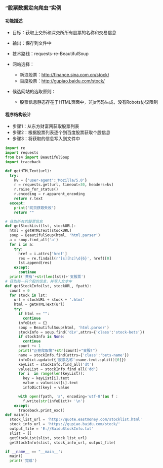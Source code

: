 ### “股票数据定向爬虫”实例

#### 功能描述

- 目标：获取上交所和深交所所有股票的名称和交易信息
- 输出：保存到文件中


- 技术路线：requests-re-BeautifulSoup
- 网站选择：
  - 新浪股票：http://finance.sina.com.cn/stock/
  - 百度股票：http://gupiao.baidu.com/stock/
- 候选网站的选取原则：
  - 股票信息静态存在于HTML页面中，非js代码生成，没有Robots协议限制

#### 程序结构设计

- 步骤1：从东方财富网获取股票列表
- 步骤2：根据股票列表逐个到百度股票获取个股信息
- 步骤3：将获取的信息写入到文件中

```python
import re
import requests
from bs4 import BeautifulSoup
import traceback

def getHTMLText(url):
  try:
    kv = {'user-agent':'Mozilla/5.0'}
    r = requests.get(url, timeout=30, headers=kv)
    r.raise_for_status()
    r.encoding = r.apparent_encoding
    return r.text
  except:
    print('网页获取失败')
    return ""

# 获取所有的股票信息
def getStockList(lst, stockURL):
  html = getHTMLText(stockURL)
  soup = BeautifulSoup(html, 'html.parser')
  a = soup.find_all('a')
  for i in a:
    try:
      href = i.attrs['href']
      res = re.findall(r'[s][hz]\d{6}', href)[0]
      lst.append(res)
    except:
      continue
  print('共有'+str(len(lst))+'支股票')
# 获取每一只个股的信息，并写入文本中
def getStockInfo(lst, stockURL, fpath):
  count = 0
  for stock in lst:
    url = stockURL + stock + '.html'
    html = getHTMLText(url)
    try:
      if html == "":
        continue
      infoDict = {}
      soup = BeautifulSoup(html, 'html.parser')
      stockInfo = soup.find('div',attrs={'class':'stock-bets'})
      if stockInfo is None:
        continue
      count += 1
      print("正在爬取第"+str(count)+"支股!")
      name = stockInfo.find(attrs={'class':'bets-name'})
      infoDict.update({'股票名称':name.text.split()[0]})
      keyList = stockInfo.find_all('dt')
      valueList = stockInfo.find_all('dd')
      for i  in range(len(keyList)):
        key = keyList[i].text
        value = valueList[i].text
        infoDict[key] = value

      with open(fpath, 'a', encoding='utf-8')as f :
        f.write(str(infoDict)+ '\n')
    except:
      traceback.print_exc()
def main():
  stock_list_url = 'http://quote.eastmoney.com/stocklist.html'
  stock_info_url = 'https://gupiao.baidu.com/stock/'
  output_file = 'E://BaiduStockInfo.txt'
  slist = []
  getStockList(slist, stock_list_url)
  getStockInfo(slist, stock_info_url, output_file)

if __name__ == "__main__":
  main()
  print('完成')
```

